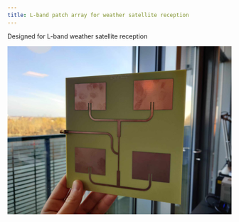 ```yaml
---
title: L-band patch array for weather satellite reception
---
```


Designed for L-band weather satellite reception

![L-band patch array](assets/L_band_patch_array.jpg)
